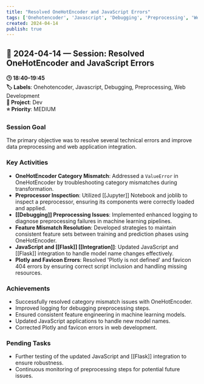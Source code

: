 ```yaml
---
title: "Resolved OneHotEncoder and JavaScript Errors"
tags: ['Onehotencoder', 'Javascript', 'Debugging', 'Preprocessing', 'Web Development']
created: 2024-04-14
publish: true
---
```


## 📅 2024-04-14 — Session: Resolved OneHotEncoder and JavaScript Errors

**🕒 18:40–19:45**  
**🏷️ Labels**: Onehotencoder, Javascript, Debugging, Preprocessing, Web Development  
**📂 Project**: Dev  
**⭐ Priority**: MEDIUM  


### Session Goal
The primary objective was to resolve several technical errors and improve data preprocessing and web application integration.

### Key Activities
- **OneHotEncoder Category Mismatch**: Addressed a `ValueError` in OneHotEncoder by troubleshooting category mismatches during transformation.
- **Preprocessor Inspection**: Utilized [[Jupyter]] Notebook and joblib to inspect a preprocessor, ensuring its components were correctly loaded and applied.
- **[[Debugging]] Preprocessing Issues**: Implemented enhanced logging to diagnose preprocessing failures in machine learning pipelines.
- **Feature Mismatch Resolution**: Developed strategies to maintain consistent feature sets between training and prediction phases using OneHotEncoder.
- **JavaScript and [[Flask]] [[Integration]]**: Updated JavaScript and [[Flask]] integration to handle model name changes effectively.
- **Plotly and Favicon Errors**: Resolved 'Plotly is not defined' and favicon 404 errors by ensuring correct script inclusion and handling missing resources.

### Achievements
- Successfully resolved category mismatch issues with OneHotEncoder.
- Improved logging for debugging preprocessing steps.
- Ensured consistent feature engineering in machine learning models.
- Updated JavaScript applications to handle new model names.
- Corrected Plotly and favicon errors in web development.

### Pending Tasks
- Further testing of the updated JavaScript and [[Flask]] integration to ensure robustness.
- Continuous monitoring of preprocessing steps for potential future issues.
